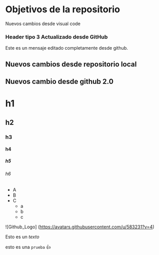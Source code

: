 # Objetivos de la repositorio

Nuevos cambios desde visual code

### Header tipo 3 Actualizado desde GitHub
Este es un mensaje editado completamente desde github.


## Nuevos cambios desde repositorio local
## Nuevos cambio desde github 2.0

# h1
## h2
### h3
#### h4
##### h5
###### h6

* A
* B
* C
  * a
  * b
  * c

![Github_Logo] (https://avatars.githubusercontent.com/u/583231?v=4)


Esto es un _texto_

esto es una `prueba` 👍
